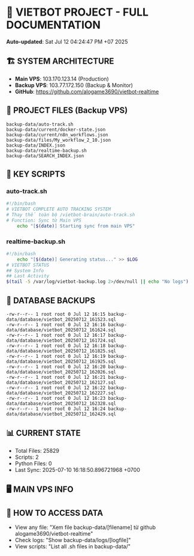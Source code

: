 # 🤖 VIETBOT PROJECT - FULL DOCUMENTATION
**Auto-updated**: Sat Jul 12 04:24:47 PM +07 2025

## 🏗️ SYSTEM ARCHITECTURE
- **Main VPS**: 103.170.123.14 (Production)
- **Backup VPS**: 103.77.172.150 (Backup & Monitor)
- **GitHub**: https://github.com/alogame3690/vietbot-realtime

## 📁 PROJECT FILES (Backup VPS)
```
backup-data/auto-track.sh
backup-data/current/docker-state.json
backup-data/current/n8n_workflows.json
backup-data/files/My_workflow_2_10.json
backup-data/INDEX.json
backup-data/realtime-backup.sh
backup-data/SEARCH_INDEX.json
```

## 🔧 KEY SCRIPTS
### auto-track.sh
```bash
#!/bin/bash
# VIETBOT COMPLETE AUTO TRACKING SYSTEM
# Thay thế toàn bộ /vietbot-brain/auto-track.sh
# Function: Sync từ Main VPS
    echo "[$(date)] Starting sync from main VPS"
```
### realtime-backup.sh
```bash
#!/bin/bash
    echo "[$(date)] Generating status..." >> $LOG
# VIETBOT STATUS
## System Info
## Last Activity
$(tail -5 /var/log/vietbot-backup.log 2>/dev/null || echo "No logs")
```

## 💾 DATABASE BACKUPS
```
-rw-r--r-- 1 root root 0 Jul 12 16:15 backup-data/database/vietbot_20250712_161523.sql
-rw-r--r-- 1 root root 0 Jul 12 16:16 backup-data/database/vietbot_20250712_161624.sql
-rw-r--r-- 1 root root 0 Jul 12 16:17 backup-data/database/vietbot_20250712_161724.sql
-rw-r--r-- 1 root root 0 Jul 12 16:18 backup-data/database/vietbot_20250712_161825.sql
-rw-r--r-- 1 root root 0 Jul 12 16:19 backup-data/database/vietbot_20250712_161925.sql
-rw-r--r-- 1 root root 0 Jul 12 16:20 backup-data/database/vietbot_20250712_162026.sql
-rw-r--r-- 1 root root 0 Jul 12 16:21 backup-data/database/vietbot_20250712_162127.sql
-rw-r--r-- 1 root root 0 Jul 12 16:22 backup-data/database/vietbot_20250712_162227.sql
-rw-r--r-- 1 root root 0 Jul 12 16:23 backup-data/database/vietbot_20250712_162328.sql
-rw-r--r-- 1 root root 0 Jul 12 16:24 backup-data/database/vietbot_20250712_162429.sql
```

## 📊 CURRENT STATE
- Total Files: 25829
- Scripts: 2
- Python Files: 0
- Last Sync: 2025-07-10 16:18:50.896721968 +0700

## 🖥️ MAIN VPS INFO


## 🚨 HOW TO ACCESS DATA
- View any file: "Xem file backup-data/[filename] từ github alogame3690/vietbot-realtime"
- Check logs: "Show backup-data/logs/[logfile]"
- View scripts: "List all .sh files in backup-data/"
